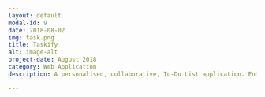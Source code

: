 ```yaml
---
layout: default
modal-id: 9
date: 2018-08-02
img: task.png
title: Taskify
alt: image-alt
project-date: August 2018
category: Web Application
description: A personalised, collaborative, To-Do List application. Enter a users email to add them to a List Group. This makes keeping track of Group goals and progress a breeze. Add as many people as you want! <br> Check it out here <a href="https://taskifyyy.firebaseapp.com/"> Taskify!</a>   Or have a look at the<a href="https://github.com/Aveek-Saha/Taskify/"> Repository! </a> <br><div>Icons made by <a href="https://www.flaticon.com/authors/those-icons" title="Those Icons">Those Icons</a> from <a href="https://www.flaticon.com/" title="Flaticon">www.flaticon.com</a> is licensed by <a href="http://creativecommons.org/licenses/by/3.0/" title="Creative Commons BY 3.0" target="_blank">CC 3.0 BY</a></div>

---
```

